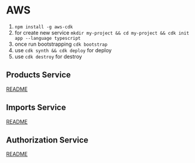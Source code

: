 # AWS

1. `npm install -g aws-cdk`
1. for create new service
   `mkdir my-project && cd my-project && cdk init app --language typescript`
1. once run bootstrapping `cdk bootstrap`
1. use `cdk synth && cdk deploy` for deploy
1. use `cdk destroy` for destroy

## Products Service

[README](./product-service/README.md)

## Imports Service

[README](./import-service/README.md)

## Authorization Service

[README](./authorization-service/README.md)
